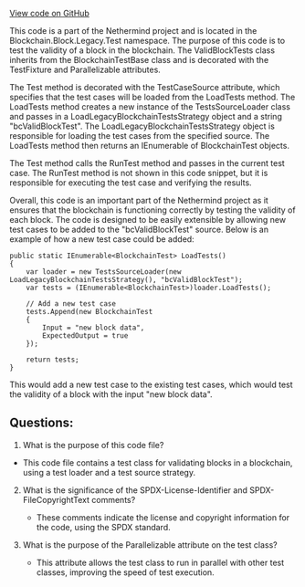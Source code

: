 [View code on GitHub](https://github.com/NethermindEth/nethermind/src/Nethermind/Ethereum.Blockchain.Block.Legacy.Test/ValidBlockTests.cs)

This code is a part of the Nethermind project and is located in the Blockchain.Block.Legacy.Test namespace. The purpose of this code is to test the validity of a block in the blockchain. The ValidBlockTests class inherits from the BlockchainTestBase class and is decorated with the TestFixture and Parallelizable attributes. 

The Test method is decorated with the TestCaseSource attribute, which specifies that the test cases will be loaded from the LoadTests method. The LoadTests method creates a new instance of the TestsSourceLoader class and passes in a LoadLegacyBlockchainTestsStrategy object and a string "bcValidBlockTest". The LoadLegacyBlockchainTestsStrategy object is responsible for loading the test cases from the specified source. The LoadTests method then returns an IEnumerable of BlockchainTest objects.

The Test method calls the RunTest method and passes in the current test case. The RunTest method is not shown in this code snippet, but it is responsible for executing the test case and verifying the results.

Overall, this code is an important part of the Nethermind project as it ensures that the blockchain is functioning correctly by testing the validity of each block. The code is designed to be easily extensible by allowing new test cases to be added to the "bcValidBlockTest" source. Below is an example of how a new test case could be added:

```
public static IEnumerable<BlockchainTest> LoadTests()
{
    var loader = new TestsSourceLoader(new LoadLegacyBlockchainTestsStrategy(), "bcValidBlockTest");
    var tests = (IEnumerable<BlockchainTest>)loader.LoadTests();
    
    // Add a new test case
    tests.Append(new BlockchainTest
    {
        Input = "new block data",
        ExpectedOutput = true
    });
    
    return tests;
}
```

This would add a new test case to the existing test cases, which would test the validity of a block with the input "new block data".
## Questions: 
 1. What is the purpose of this code file?
   - This code file contains a test class for validating blocks in a blockchain, using a test loader and a test source strategy.

2. What is the significance of the SPDX-License-Identifier and SPDX-FileCopyrightText comments?
   - These comments indicate the license and copyright information for the code, using the SPDX standard.

3. What is the purpose of the Parallelizable attribute on the test class?
   - This attribute allows the test class to run in parallel with other test classes, improving the speed of test execution.
